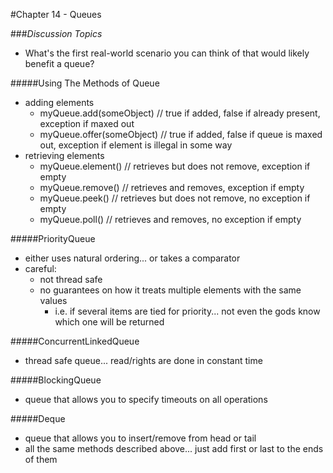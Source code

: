 #Chapter 14 - Queues

###*Discussion Topics*
- What's the first real-world scenario you can think of that would likely benefit a queue?

#####Using The Methods of Queue
- adding elements
    - myQueue.add(someObject) // true if added, false if already present, exception if maxed out
    - myQueue.offer(someObject) // true if added, false if queue is maxed out, exception if element is illegal in some way
- retrieving elements 
    - myQueue.element() // retrieves but does not remove, exception if empty
    - myQueue.remove() // retrieves and removes, exception if empty
    - myQueue.peek() // retrieves but does not remove, no exception if empty
    - myQueue.poll() // retrieves and removes, no exception if empty
    
#####PriorityQueue
- either uses natural ordering... or takes a comparator
- careful: 
    - not thread safe
    - no guarantees on how it treats multiple elements with the same values 
        - i.e. if several items are tied for priority... not even the gods know which one will be returned
    
#####ConcurrentLinkedQueue
- thread safe queue... read/rights are done in constant time
    
#####BlockingQueue
- queue that allows you to specify timeouts on all operations

#####Deque
- queue that allows you to insert/remove from head or tail
- all the same methods described above... just add first or last to the ends of them